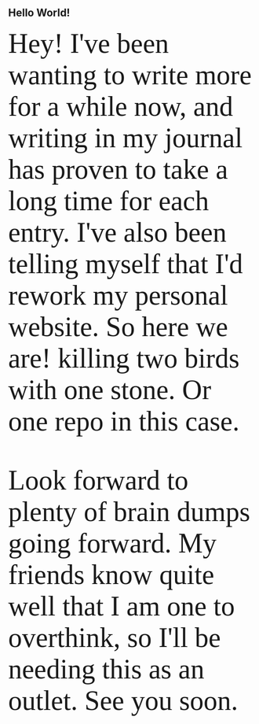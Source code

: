 ## Hello World!

<span style="font-family:Papyrus; font-size:4em;">
Hey! I've been wanting to write more for a while now, and writing in my journal has proven to take a long time for each entry. I've also been telling myself that I'd rework my personal website. So here we are! killing two birds with one stone. Or one repo in this case.

Look forward to plenty of brain dumps going forward. My friends know quite well that I am one to overthink, so I'll be needing this as an outlet. See you soon.
</span>
